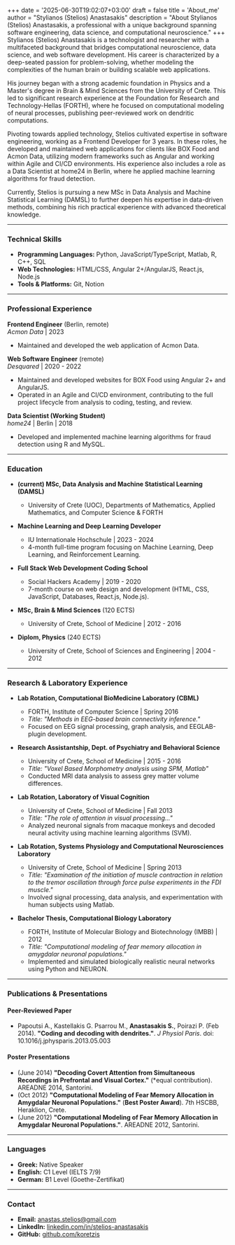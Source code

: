 +++
date = '2025-06-30T19:02:07+03:00'
draft = false
title = 'About_me'
author = "Stylianos (Stelios) Anastasakis"
description = "About Stylianos (Stelios) Anastasakis, a professional with a unique background spanning software engineering, data science, and computational neuroscience."
+++
Stylianos (Stelios) Anastasakis is a technologist and researcher with a multifaceted background that bridges computational neuroscience, data science, and web software development. His career is characterized by a deep-seated passion for problem-solving, whether modeling the complexities of the human brain or building scalable web applications.

His journey began with a strong academic foundation in Physics and a Master's degree in Brain & Mind Sciences from the University of Crete. This led to significant research experience at the Foundation for Research and Technology-Hellas (FORTH), where he focused on computational modeling of neural processes, publishing peer-reviewed work on dendritic computations.

Pivoting towards applied technology, Stelios cultivated expertise in software engineering, working as a Frontend Developer for 3 years. In these roles, he developed and maintained web applications for clients like BOX Food and Acmon Data, utilizing modern frameworks such as Angular and working within Agile and CI/CD environments. His experience also includes a role as a Data Scientist at home24 in Berlin, where he applied machine learning algorithms for fraud detection.

Currently, Stelios is pursuing a new MSc in Data Analysis and Machine Statistical Learning (DAMSL) to further deepen his expertise in data-driven methods, combining his rich practical experience with advanced theoretical knowledge.

---

### Technical Skills

*   **Programming Languages:** Python, JavaScript/TypeScript, Matlab, R, C++, SQL
*   **Web Technologies:** HTML/CSS, Angular 2+/AngularJS, React.js, Node.js
*   **Tools & Platforms:** Git, Notion

---

### Professional Experience

**Frontend Engineer** (Berlin, remote)  
*Acmon Data* | 2023  
*   Maintained and developed the web application of Acmon Data.

**Web Software Engineer** (remote)  
*Desquared* | 2020 - 2022  
*   Maintained and developed websites for BOX Food using Angular 2+ and AngularJS.
*   Operated in an Agile and CI/CD environment, contributing to the full project lifecycle from analysis to coding, testing, and review.

**Data Scientist (Working Student)**  
*home24* | Berlin | 2018  
*   Developed and implemented machine learning algorithms for fraud detection using R and MySQL.

---

### Education

*   **(current) MSc, Data Analysis and Machine Statistical Learning (DAMSL)**
    *   University of Crete (UOC), Departments of Mathematics, Applied Mathematics, and Computer Science & FORTH

*   **Machine Learning and Deep Learning Developer**
    *   IU Internationale Hochschule | 2023 - 2024
    *   4-month full-time program focusing on Machine Learning, Deep Learning, and Reinforcement Learning.

*   **Full Stack Web Development Coding School**
    *   Social Hackers Academy | 2019 - 2020
    *   7-month course on web design and development (HTML, CSS, JavaScript, Databases, React.js, Node.js).

*   **MSc, Brain & Mind Sciences** (120 ECTS)
    *   University of Crete, School of Medicine | 2012 - 2016

*   **Diplom, Physics** (240 ECTS)
    *   University of Crete, School of Sciences and Engineering | 2004 - 2012

---

### Research & Laboratory Experience

*   **Lab Rotation, Computational BioMedicine Laboratory (CBML)**
    *   FORTH, Institute of Computer Science | Spring 2016
    *   *Title: "Methods in EEG-based brain connectivity inference."*
    *   Focused on EEG signal processing, graph analysis, and EEGLAB-plugin development.

*   **Research Assistantship, Dept. of Psychiatry and Behavioral Science**
    *   University of Crete, School of Medicine | 2015 - 2016
    *   *Title: "Voxel Based Morphometry analysis using SPM, Matlab"*
    *   Conducted MRI data analysis to assess grey matter volume differences.

*   **Lab Rotation, Laboratory of Visual Cognition**
    *   University of Crete, School of Medicine | Fall 2013
    *   *Title: "The role of attention in visual processing..."*
    *   Analyzed neuronal signals from macaque monkeys and decoded neural activity using machine learning algorithms (SVM).

*   **Lab Rotation, Systems Physiology and Computational Neurosciences Laboratory**
    *   University of Crete, School of Medicine | Spring 2013
    *   *Title: "Examination of the initiation of muscle contraction in relation to the tremor oscillation through force pulse experiments in the FDI muscle."*
    *   Involved signal processing, data analysis, and experimentation with human subjects using Matlab.

*   **Bachelor Thesis, Computational Biology Laboratory**
    *   FORTH, Institute of Molecular Biology and Biotechnology (IMBB) | 2012
    *   *Title: "Computational modeling of fear memory allocation in amygdalar neuronal populations."*
    *   Implemented and simulated biologically realistic neural networks using Python and NEURON.

---

### Publications & Presentations

#### Peer-Reviewed Paper

*   Papoutsi A., Kastellakis G. Psarrou M., **Anastasakis S.**, Poirazi P. (Feb 2014). **"Coding and decoding with dendrites."**. *J Physiol Paris*. doi: 10.1016/j.jphysparis.2013.05.003

#### Poster Presentations

*   (June 2014) **"Decoding Covert Attention from Simultaneous Recordings in Prefrontal and Visual Cortex."** (*equal contribution). AREADNE 2014, Santorini.
*   (Oct 2012) **"Computational Modeling of Fear Memory Allocation in Amygdalar Neuronal Populations."** (**Best Poster Award**). 7th HSCBB, Heraklion, Crete.
*   (June 2012) **"Computational Modeling of Fear Memory Allocation in Amygdalar Neuronal Populations."**. AREADNE 2012, Santorini.

---

### Languages

*   **Greek:** Native Speaker
*   **English:** C1 Level (IELTS 7/9)
*   **German:** B1 Level (Goethe-Zertifikat)

---

### Contact

*   **Email:** [anastas.stelios@gmail.com](mailto:anastas.stelios@gmail.com)
*   **LinkedIn:** [linkedin.com/in/stelios-anastasakis](https://www.linkedin.com/in/stelios-anastasakis)
*   **GitHub:** [github.com/koretzis](https://github.com/koretzis)